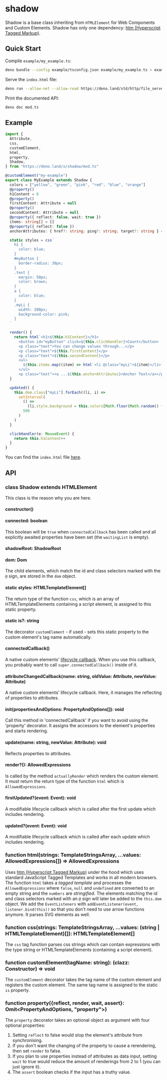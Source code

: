 # shadow

Shadow is a base class inheriting from `HTMLElement` for Web Components and
Custom Elements. Shadow has only one dependency:
[htm (Hyperscript Tagged Markup)](https://github.com/developit/htm).

## Quick Start

Compile `example/my_example.ts`:

```bash
deno bundle --config example/tsconfig.json example/my_example.ts > example/my_example.js
```

Serve the `index.html` file:

```bash
deno run --allow-net --allow-read https://deno.land/std/http/file_server.ts example/
```

Print the documented API:

```bash
deno doc mod.ts
```

## Example

```typescript
import {
  Attribute,
  css,
  customElement,
  html,
  property,
  Shadow,
} from "https://deno.land/x/shadow/mod.ts"

@customElement("my-example")
export class MyExample extends Shadow {
  colors = ["yellow", "green", "pink", "red", "blue", "orange"]
  @property()
  h1Content = 0
  @property()
  firstContent: Attribute = null
  @property()
  secondContent: Attribute = null
  @property({ reflect: false, wait: true })
  items: string[] = []
  @property({ reflect: false })
  anchorAttributes: { href?: string; ping?: string; target?: string } = {}

  static styles = css`
    h1 {
      color: blue;
    }
    #myButton {
      border-radius: 30px;
    }
    .text {
      margin: 50px;
      color: brown;
    }
    a {
      color: blue;
    }
    .myLi {
      width: 200px;
      background-color: pink;
    }
  `

  render() {
    return html`<h1>${this.h1Content}</h1>
      <button id="myButton" click=${this.clickHandler}>Count</button>
      <p class="text">You can change values through...</p>
      <p class="text">${this.firstContent}</p>
      <p class="text">${this.secondContent}</p>
      <ul>
        ${this.items.map((item) => html`<li @class="myLi">${item}</li>`)}
      </ul>
      <p class="text"><a ...${this.anchorAttributes}>Anchor Text</a></p>`
  }

  updated() {
    this.dom.class["myLi"].forEach((li, i) =>
      setInterval(
        () =>
          (li.style.background = this.colors[Math.floor(Math.random() * 6)]),
        500
      )
    )
  }

  clickHandler(e: MouseEvent) {
    return this.h1Content++
  }
}
```

You can find the `index.html` file
[here](https://github.com/timonson/shadow/tree/main/example).

## API

### class Shadow extends HTMLElement

This class is the reason why you are here.

#### constructor()

#### connected: boolean

This boolean will be `true` when `connectedCallback` has been called and all
explicitly awaited properties have been set (the `waitingList` is empty).

#### shadowRoot: ShadowRoot

#### dom: Dom

The child elements, which match the id and class selectors marked with the `@`
sign, are stored in the `dom` object.

#### static styles: HTMLTemplateElement[]

The return type of the function `css`, which is an array of HTMLTemplateElements
containing a script element, is assigned to this static property.

#### static is?: string

The decorator `customElement` - if used - sets this static property to the
custom element's tag name automatically.

#### connectedCallback()

A native custom elements'
[lifecycle callback](https://developer.mozilla.org/en-US/docs/Web/Web_Components/Using_custom_elements).
When you use this callback, you probably want to call
`super.connectedCallback()` inside of it.

#### attributeChangedCallback(name: string, oldValue: Attribute, newValue: Attribute)

A native custom elements' lifecycle callback. Here, it manages the reflecting of
properties to attributes.

#### init(propertiesAndOptions: PropertyAndOptions[]): void

Call this method in 'connectedCallback' if you want to avoid using the
'property' decorator. It assigns the accessors to the element's properties and
starts rendering.

#### update(name: string, newValue: Attribute): void

Reflects properties to attributes.

#### render?(): AllowedExpressions

Is called by the method `actuallyRender` which renders the custom element. It
must return the return type of the function `html` which is
`AllowedExpressions`.

#### firstUpdated?(event: Event): void

A modifiable lifecycle callback which is called after the first update which
includes rendering.

#### updated?(event: Event): void

A modifiable lifecycle callback which is called after each update which includes
rendering.

### function html(strings: TemplateStringsArray, ...values: AllowedExpressions[]) => AllowedExpressions

Uses [htm (Hyperscript Tagged Markup)](https://github.com/developit/htm) under
the hood which uses standard JavaScript Tagged Templates and works in all modern
browsers. The function `html` takes a _tagged template_ and processes the
`AllowedExpressions` where `false`, `null` and `undefined` are converted to an
empty string and the `numbers` are _stringified_. The elements matching the id
and class selectors marked with an `@` sign will later be added to the
`this.dom` object. We add the `EventListeners` with
`addEventListener(event, listener.bind(this))` so that you don't need to use
arrow functions anymore. It parses SVG elements as well.

### function css(strings: TemplateStringsArray, ...values: (string | HTMLTemplateElement)[]): HTMLTemplateElement[]

The `css` tag function parses css strings which can contain expressions with the
type string or HTMLTemplateElements (containing a script element).

### function customElement(tagName: string): (clazz: Constructor<HTMLElement>) => void

The `customElement` decorator takes the tag name of the custom element and
registers the custom element. The same tag name is assigned to the static `is`
property.

### function property({reflect, render, wait, assert}: Omit<PropertyAndOptions, "property">)

The `property` decorator takes an optional object as argument with four optional
properties:

1.  Setting `reflect` to false would stop the element's attribute from
    synchronising.
2.  If you don't want the changing of the property to cause a rerendering, then
    set `render` to false.
3.  If you plan to use properties instead of attributes as data input, setting
    `wait` to true would reduce the amount of renderings from 2 to 1 (you can
    just ignore it).
4.  The `assert` boolean checks if the input has a truthy value.
